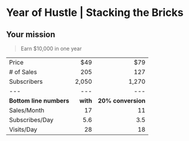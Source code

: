 # Year of Hustle | Stacking the Bricks

## Your mission

> Earn \$10,000 in one year

|                         |          |                    |
| :---------------------- | -------: | -----------------: |
| Price                   |     \$49 |               \$79 |
| # of Sales              |      205 |                127 |
| Subscribers             |    2,050 |              1,270 |
| ---                     |      --- |                --- |
| **Bottom line numbers** | **with** | **20% conversion** |
| Sales/Month             |       17 |                 11 |
| Subscribes/Day          |      5.6 |                3.5 |
| Visits/Day              |       28 |                 18 |
